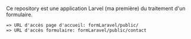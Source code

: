Ce repository est une application Larvel (ma première) du traitement d'un formulaire.

    => URL d'accès page d'accueil: formLaravel/public/
    => URL d'accès formulaire: formLaravel/public/contact




